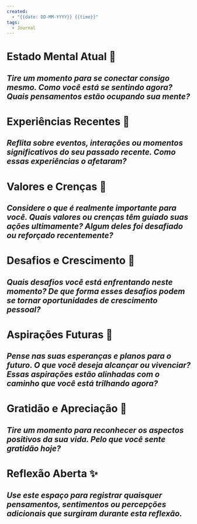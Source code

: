 ```yaml
---
created:
  - "{{date: DD-MM-YYYY}} {{time}}"
tags:
  - Journal
---
```


# Estado Mental Atual 🧠
_Tire um momento para se conectar consigo mesmo. Como você está se sentindo agora? Quais pensamentos estão ocupando sua mente?_
- 

# Experiências Recentes 🔄
_Reflita sobre eventos, interações ou momentos significativos do seu passado recente. Como essas experiências o afetaram?_
- 

# Valores e Crenças 💫
_Considere o que é realmente importante para você. Quais valores ou crenças têm guiado suas ações ultimamente? Algum deles foi desafiado ou reforçado recentemente?_
- 

# Desafios e Crescimento 🌱
_Quais desafios você está enfrentando neste momento? De que forma esses desafios podem se tornar oportunidades de crescimento pessoal?_
- 

# Aspirações Futuras 🚀
_Pense nas suas esperanças e planos para o futuro. O que você deseja alcançar ou vivenciar? Essas aspirações estão alinhadas com o caminho que você está trilhando agora?_
- 

# Gratidão e Apreciação 🙏
_Tire um momento para reconhecer os aspectos positivos da sua vida. Pelo que você sente gratidão hoje?_
- 

# Reflexão Aberta ✨
_Use este espaço para registrar quaisquer pensamentos, sentimentos ou percepções adicionais que surgiram durante esta reflexão._
- 
